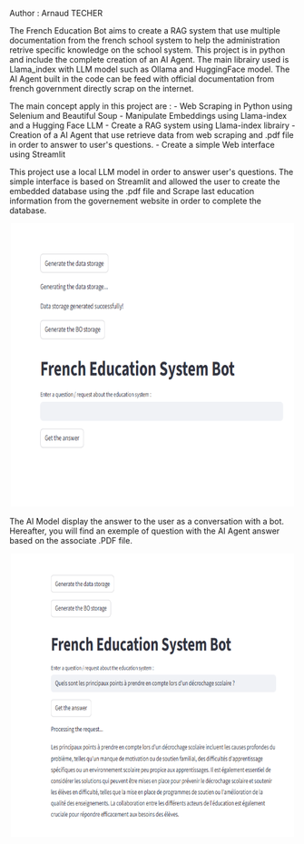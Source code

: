 Author : Arnaud TECHER

The French Education Bot aims to create a RAG system that use multiple documentation from the french school system to help the administration retrive specific knowledge on the school system. This project is in python and include the complete creation of an AI Agent. The main librairy used is Llama_index with LLM model such as Ollama and HuggingFace model. The AI Agent built in the code can be feed with official documentation from french government directly scrap on the internet.

The main concept apply in this project are : 
    - Web Scraping in Python using Selenium and Beautiful Soup
    - Manipulate Embeddings using Llama-index and a Hugging Face LLM
    - Create a RAG system using Llama-index librairy
    - Creation of a AI Agent that use retrieve data from web scraping and .pdf file in order to answer to user's questions.
    - Create a simple Web interface using Streamlit

This project use a local LLM model in order to answer user's questions.
The simple interface is based on Streamlit and allowed the user to create the embedded database using the .pdf file and Scrape last education information from the governement website in order to complete the database. 

<p align="center">
  <img src="images/basic_bot_interface_streamlit.png" width="500" height="500"/>
</p>

The AI Model display the answer to the user as a conversation with a bot.
Hereafter, you will find an exemple of question with the AI Agent answer based on the associate .PDF file. 

<p align="center">
  <img src="images/exemple_chat_interface.png" width="500" height="500"/>
</p>